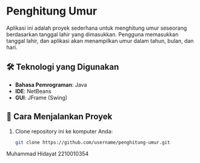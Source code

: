 # Penghitung Umur

Aplikasi ini adalah proyek sederhana untuk menghitung umur seseorang berdasarkan tanggal lahir yang dimasukkan. Pengguna memasukkan tanggal lahir, dan aplikasi akan menampilkan umur dalam tahun, bulan, dan hari.

## 🛠️ Teknologi yang Digunakan

- **Bahasa Pemrograman**: Java
- **IDE**: NetBeans
- **GUI**: JFrame (Swing)

## 🚀 Cara Menjalankan Proyek

1. Clone repository ini ke komputer Anda:

   ```bash
   git clone https://github.com/username/penghitung-umur.git
Muhammad Hidayat 2210010354
